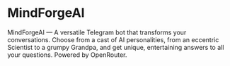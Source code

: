 # MindForgeAI
MindForgeAI — A versatile Telegram bot that transforms your conversations. Choose from a cast of AI personalities, from an eccentric Scientist to a grumpy Grandpa, and get unique, entertaining answers to all your questions. Powered by OpenRouter.
